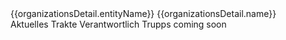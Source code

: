 <script setup>

    import { onMounted, ref, getCurrentInstance } from 'vue';
    import { createClient } from '@supabase/supabase-js'
    import { useRouter } from 'vitepress'
    import { withBase } from 'vitepress'
    import OrganizationsAdmins from '../../components/organizations/OrganizationsAdmins.vue';
    import OrganizationsPlots from '../../components/organizations/OrganizationsPlots.vue';
    import ListOfTroops from '../../components/organizations/ListOfTroops.vue';
    import TroopSelection from '../../components/organizations/TroopSelection.vue';
    import OrganizationResponsible from '../../components/organizations/OrganizationResponsible.vue';

    const instance = getCurrentInstance();
    const supabase = instance.appContext.config.globalProperties.$supabase

    const router = useRouter();

    const queryParams = ref({});
    const tab = ref('history'); // Default tab

    const organizationsDetail = ref({});

    // Add a function to handle navigation back
    function goBack() {
        try {
            window.history.back();
        } catch (e) {
            // Fallback if history isn't available
            router.go(-1);
        }
    }

    async function _editOrganizationName(orgId, newName) {
        const organizationName = prompt('Enter new organization name:', newName);
        if (organizationName) {
            const { data, error } = await supabase
                .from('organizations')
                .update({ name: organizationName })
                .eq('id', orgId);

            if (error) {
                console.error('Error updating organization name:', error);
            } else {
                organizationsDetail.value.name = organizationName;
            }
        }
    }
    async function _deleteOrganization(organizationId) {
        try {
            const { data, error } = await supabase.from('organizations').delete().eq('id', organizationId).select().single();
            if (error) {
                console.error('Supabase error:', error);
                alert(`Supabase error: ${error.message}`); // User feedback
                return;
            }
            if (data) {
                // get vitepress config base
                const base = instance.appContext.config.globalProperties.$base;
                goBack();
            }
        } catch (e) {
            console.error('An unexpected error occurred:', e);
            alert(`An unexpected error occurred: ${e.message}`); // User feedback
        }
    }


    onMounted(async () => {
        const urlParams = new URLSearchParams(window.location.search);
        for (const [key, value] of urlParams.entries()) {
            queryParams.value[key] = value;
        }

        const { data: organizations, error } = await supabase
            .from('organizations')
            .select('*')
            .or(`id.eq.${queryParams.value.orgId}`)
            .order('name', { ascending: true })
            .single();

        if (error) {
            console.error('Error fetching organizations:', error);
        } else {
            organizationsDetail.value = organizations;
        }
    });
</script>

<v-toolbar color="transparent" flat>
    <v-btn icon="mdi-arrow-left" @click="goBack()"></v-btn>
    <v-toolbar-title>
        <div class="d-flex flex-column">
            <span class="text-h6">{{organizationsDetail.entityName}}</span>
            <span class="text-caption text-grey">{{organizationsDetail.name}}</span>
        </div>
    </v-toolbar-title>
    <div class="d-flex ga-1">
        <v-btn icon="mdi-pencil" @click="_editOrganizationName(organizationsDetail.id, organizationsDetail.name)"></v-btn>
        <v-btn icon="mdi-delete" @click="_deleteOrganization(organizationsDetail.id)"></v-btn>
    </div>
</v-toolbar>
<v-tabs
    v-model="tab"
    align-tabs="center"
>
    <v-tab value="history">Aktuelles</v-tab>
    <v-tab value="cluster">Trakte</v-tab>
    <v-tab value="admins">Verantwortlich</v-tab>
    <v-tab value="troop">Trupps</v-tab>
</v-tabs>
<v-card-text>
    <v-tabs-window v-model="tab">
        <v-tabs-window-item value="history">
            coming soon
        </v-tabs-window-item>
        <v-tabs-window-item value="cluster">
            <OrganizationsPlots :organizationsDetail="organizationsDetail"/>
        </v-tabs-window-item>
        <v-tabs-window-item value="admins">
            <OrganizationsAdmins :organization_id="organizationsDetail.id" :isEditable="false" title="Verantwortliche Organisation" role="organization_admin" is_organization_admin="true"/>
        </v-tabs-window-item>
        <v-tabs-window-item value="troop">
            <TroopSelection :organization_id="organizationsDetail.id" :parent_organization_id="organizationsDetail.parent_organization_id"/>
        </v-tabs-window-item>
    </v-tabs-window>
</v-card-text>

